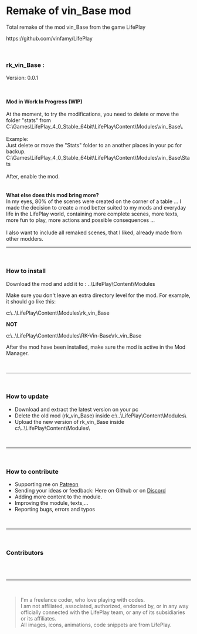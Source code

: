 <h1>Remake of vin_Base mod</h1>
<p>Total remake of the mod vin_Base from the game LifePlay</p>
<p>https://github.com/vinfamy/LifePlay</p>
<br>
<h3>rk_vin_Base :</h3>
<p>Version: 0.0.1</p>
<br>
<br>
<strong>Mod in Work In Progress (WIP)</strong><br>
<br>
At the moment, to try the modifications, you need to delete or move the folder "stats" from C:\Games\LifePlay_4_0_Stable_64bit\LifePlay\Content\Modules\vin_Base\.<br>
<br>
Example:<br>
Just delete or move the "Stats" folder to an another places in your pc for backup.<br>
C:\Games\LifePlay_4_0_Stable_64bit\LifePlay\Content\Modules\vin_Base\Stats<br>
<br>
After, enable the mod.<br>
<br>
<br>
<strong>What else does this mod bring more?</strong><br>
In my eyes, 80% of the scenes were created on the corner of a table ... I made the decision to create a mod better suited to my mods and everyday life in the LifePlay world, containing more complete scenes, more texts, more fun to play, more actions and possible consequences ...<br>
<br>
I also want to include all remaked scenes, that I liked, already made from other modders.
<br>
<hr>
<br>
<h3> How to install</h3>
<p>Download the mod and add it to : ..\LifePlay\Content\Modules</p>
<p>Make sure you don't leave an extra directory level for the mod. For example, it should go like this:</p>
<p>c:\..\LifePlay\Content\Modules\rk_vin_Base</p>
<p><strong>NOT</strong></p>
<p>c:\..\LifePlay\Content\Modules\RK-Vin-Base\rk_vin_Base</p>
<p>After the mod have been installed, make sure the mod is active in the Mod Manager.</p>
<br>
<hr>
<br>
<h3> How to update</h3>
<ul>
<li>Download and extract the latest version on your pc</li>
<li>Delete the old mod (rk_vin_Base) inside c:\..\LifePlay\Content\Modules\</li>
<li>Upload the new version of rk_vin_Base inside c:\..\LifePlay\Content\Modules\</li>
</ul>
<br>
<hr>
<br>
<h3>How to contribute</h3>
<ul>
<li>Supporting me on <a href="https://www.patreon.com/raiderknight">Patreon</a></li>
<li>Sending your ideas or feedback: Here on Github or on <a href="https://discord.gg/d3U9E2wb4Y">Discord</a></li>
<li>Adding more content to the module.</li>
<li>Improving the module, texts,...</li>
<li>Reporting bugs, errors and typos</li>
</ul>
<br>
<hr>
<br>
<h3>Contributors</h3>
<br>
<br>
<hr>
<br>
<blockquote> I'm a freelance coder, who love playing with codes.<br>
I am not affiliated, associated, authorized, endorsed by, or in any way officially connected with the LifePlay team, or any of its subsidiaries or its affiliates.<br>
All images, icons, animations, code snippets are from LifePlay.</blockquote>